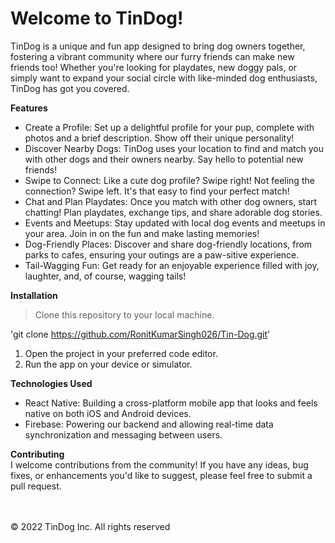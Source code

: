 # Welcome to TinDog! <br>
TinDog is a unique and fun app designed to bring dog owners together, fostering a vibrant community where our furry friends can make new friends too! Whether you're looking for playdates, new doggy pals, or simply want to expand your social circle with like-minded dog enthusiasts, TinDog has got you covered.

**Features**
* Create a Profile: Set up a delightful profile for your pup, complete with photos and a brief description. Show off their unique personality!
* Discover Nearby Dogs: TinDog uses your location to find and match you with other dogs and their owners nearby. Say hello to potential new friends!
* Swipe to Connect: Like a cute dog profile? Swipe right! Not feeling the connection? Swipe left. It's that easy to find your perfect match!
* Chat and Plan Playdates: Once you match with other dog owners, start chatting! Plan playdates, exchange tips, and share adorable dog stories.
* Events and Meetups: Stay updated with local dog events and meetups in your area. Join in on the fun and make lasting memories!
* Dog-Friendly Places: Discover and share dog-friendly locations, from parks to cafes, ensuring your outings are a paw-sitive experience.
* Tail-Wagging Fun: Get ready for an enjoyable experience filled with joy, laughter, and, of course, wagging tails!

**Installation**
> Clone this repository to your local machine.

'git clone  https://github.com/RonitKumarSingh026/Tin-Dog.git'
1. Open the project in your preferred code editor.
2. Run the app on your device or simulator.

**Technologies Used**
* React Native: Building a cross-platform mobile app that looks and feels native on both iOS and Android devices.
* Firebase: Powering our backend and allowing real-time data synchronization and messaging between users.

**Contributing** <br>
I welcome contributions from the community! If you have any ideas, bug fixes, or enhancements you'd like to suggest, please feel free to submit a pull request.

<br>
<br>
© 2022 TinDog Inc. All rights reserved
